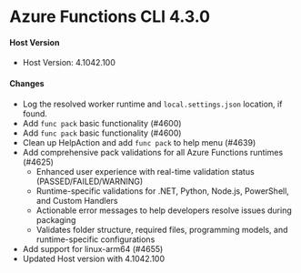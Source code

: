 # Azure Functions CLI 4.3.0

#### Host Version

- Host Version: 4.1042.100


#### Changes

- Log the resolved worker runtime and `local.settings.json` location, if found.
- Add `func pack` basic functionality (#4600) 
- Add `func pack` basic functionality (#4600)
- Clean up HelpAction and add `func pack` to help menu (#4639)
- Add comprehensive pack validations for all Azure Functions runtimes (#4625)
  - Enhanced user experience with real-time validation status (PASSED/FAILED/WARNING)
  - Runtime-specific validations for .NET, Python, Node.js, PowerShell, and Custom Handlers
  - Actionable error messages to help developers resolve issues during packaging
  - Validates folder structure, required files, programming models, and runtime-specific configurations
- Add support for linux-arm64 (#4655)
- Updated Host version with 4.1042.100